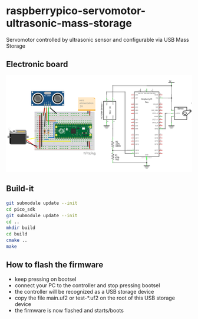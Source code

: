 # raspberrypico-servomotor-ultrasonic-mass-storage
Servomotor controlled by ultrasonic sensor and configurable via USB Mass Storage

## Electronic board

![electronic circuit](img/circuit.png)

## Build-it

```sh
git submodule update --init 
cd pico_sdk
git submodule update --init 
cd ..
mkdir build
cd build
cmake ..
make
```

## How to flash the firmware

- keep pressing on bootsel
- connect your PC to the controller and stop pressing bootsel
- the controller will be recognized as a USB storage device
- copy the file main.uf2 or test-*.uf2 on the root of this USB storage device
- the firmware is now flashed and starts/boots

